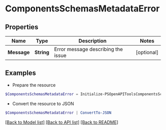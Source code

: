 # ComponentsSchemasMetadataError
## Properties

Name | Type | Description | Notes
------------ | ------------- | ------------- | -------------
**Message** | **String** | Error message describing the issue | [optional] 

## Examples

- Prepare the resource
```powershell
$ComponentsSchemasMetadataError = Initialize-PSOpenAPIToolsComponentsSchemasMetadataError  -Message null
```

- Convert the resource to JSON
```powershell
$ComponentsSchemasMetadataError | ConvertTo-JSON
```

[[Back to Model list]](../README.md#documentation-for-models) [[Back to API list]](../README.md#documentation-for-api-endpoints) [[Back to README]](../README.md)

